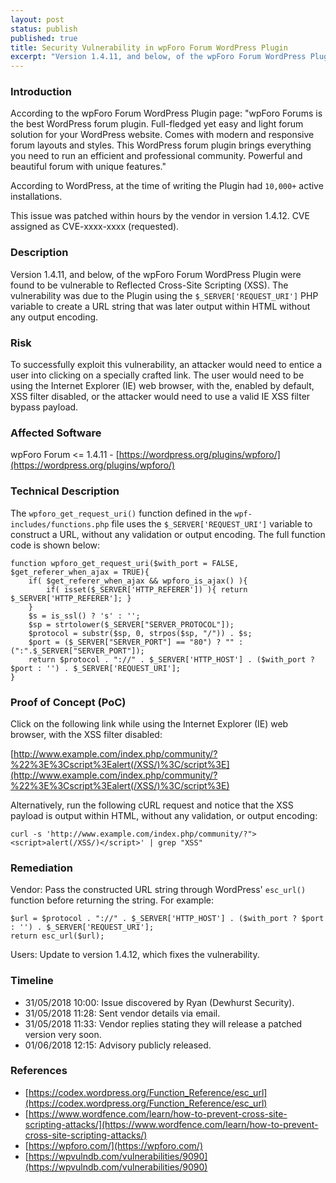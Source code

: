 ```yaml
---
layout: post
status: publish
published: true
title: Security Vulnerability in wpForo Forum WordPress Plugin
excerpt: "Version 1.4.11, and below, of the wpForo Forum WordPress Plugin were found to be vulnerable to Reflected Cross-Site Scripting (XSS). The vulnerability was due to the Plugin using the $_SERVER['REQUEST_URI'] PHP variable to create a URL string that was later output within HTML without any output encoding."
---
```


### Introduction

According to the wpForo Forum WordPress Plugin page: "wpForo Forums is the best WordPress forum plugin. Full-fledged yet easy and light forum solution for your WordPress website. Comes with modern and responsive forum layouts and styles. This WordPress forum plugin brings everything you need to run an efficient and professional community. Powerful and beautiful forum with unique features."

According to WordPress, at the time of writing the Plugin had ```10,000+``` active installations.

This issue was patched within hours by the vendor in version 1.4.12. CVE assigned as CVE-xxxx-xxxx (requested).

### Description

Version 1.4.11, and below, of the wpForo Forum WordPress Plugin were found to be vulnerable to Reflected Cross-Site Scripting (XSS). The vulnerability was due to the Plugin using the ```$_SERVER['REQUEST_URI']``` PHP variable to create a URL string that was later output within HTML without any output encoding.

### Risk

To successfully exploit this vulnerability, an attacker would need to entice a user into clicking on a specially crafted link. The user would need to be using the Internet Explorer (IE) web browser, with the, enabled by default, XSS filter disabled, or the attacker would need to use a valid IE XSS filter bypass payload.

### Affected Software

wpForo Forum <= 1.4.11 - [https://wordpress.org/plugins/wpforo/](https://wordpress.org/plugins/wpforo/)

### Technical Description

The ```wpforo_get_request_uri()``` function defined in the ```wpf-includes/functions.php``` file uses the ```$_SERVER['REQUEST_URI']``` variable to construct a URL, without any validation or output encoding. The full function code is shown below:

```
function wpforo_get_request_uri($with_port = FALSE, $get_referer_when_ajax = TRUE){
	if( $get_referer_when_ajax && wpforo_is_ajax() ){
		if( isset($_SERVER['HTTP_REFERER']) ){ return $_SERVER['HTTP_REFERER']; }
	}
	$s = is_ssl() ? 's' : '';
    $sp = strtolower($_SERVER["SERVER_PROTOCOL"]);
    $protocol = substr($sp, 0, strpos($sp, "/")) . $s;
    $port = ($_SERVER["SERVER_PORT"] == "80") ? "" : (":".$_SERVER["SERVER_PORT"]);
    return $protocol . "://" . $_SERVER['HTTP_HOST'] . ($with_port ? $port : '') . $_SERVER['REQUEST_URI'];
}
```

### Proof of Concept (PoC)

Click on the following link while using the Internet Explorer (IE) web browser, with the XSS filter disabled:

[http://www.example.com/index.php/community/?%22%3E%3Cscript%3Ealert(/XSS/)%3C/script%3E](http://www.example.com/index.php/community/?%22%3E%3Cscript%3Ealert(/XSS/)%3C/script%3E)

Alternatively, run the following cURL request and notice that the XSS payload is output within HTML, without any validation, or output encoding:

```
curl -s 'http://www.example.com/index.php/community/?"><script>alert(/XSS/)</script>' | grep "XSS"
```

### Remediation

Vendor: Pass the constructed URL string through WordPress' ```esc_url()``` function before returning the string. For example:

```
$url = $protocol . "://" . $_SERVER['HTTP_HOST'] . ($with_port ? $port : '') . $_SERVER['REQUEST_URI'];
return esc_url($url);
```

Users: Update to version 1.4.12, which fixes the vulnerability.

### Timeline

- 31/05/2018 10:00: Issue discovered by Ryan (Dewhurst Security).
- 31/05/2018 11:28: Sent vendor details via email.
- 31/05/2018 11:33: Vendor replies stating they will release a patched version very soon.
- 01/06/2018 12:15: Advisory publicly released.

### References

- [https://codex.wordpress.org/Function_Reference/esc_url](https://codex.wordpress.org/Function_Reference/esc_url)
- [https://www.wordfence.com/learn/how-to-prevent-cross-site-scripting-attacks/](https://www.wordfence.com/learn/how-to-prevent-cross-site-scripting-attacks/)
- [https://wpforo.com/](https://wpforo.com/)
- [https://wpvulndb.com/vulnerabilities/9090](https://wpvulndb.com/vulnerabilities/9090)
